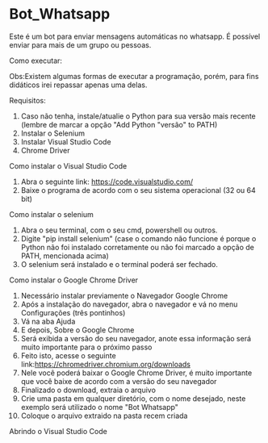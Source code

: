 # Bot_Whatsapp
Este é um bot para enviar mensagens automáticas no whatsapp. É possível enviar para mais de um grupo ou pessoas.


Como executar:

Obs:Existem algumas formas de executar a programação, porém, para fins didáticos irei repassar apenas uma delas.

Requisitos:
1. Caso não tenha, instale/atualie o Python para sua versão mais recente (lembre de marcar a opção "Add Python "versão" to PATH)
2. Instalar o Selenium
3. Instalar Visual Studio Code
4. Chrome Driver

Como instalar o Visual Studio Code
1. Abra o seguinte link: https://code.visualstudio.com/
2. Baixe o programa de acordo com o seu sistema operacional (32 ou 64 bit)


Como instalar o selenium
1. Abra o seu terminal, com o seu cmd, powershell ou outros.
2. Digite "pip install selenium" (case o comando não funcione é porque o Python não foi instalado corretamente ou não foi marcado a opção de PATH, mencionada acima)
3. O selenium será instalado e o terminal poderá ser fechado.


Como instalar o Google Chrome Driver
1. Necessário instalar previamente o Navegador Google Chrome
2. Após a instalação do navegador, abra o navegador e vá no menu Configurações (três pontinhos)
3. Vá na aba Ajuda
4. E depois, Sobre o Google Chrome
5. Será exibida a versão do seu navegador, anote essa informação será muito importante para o próximo passo
6. Feito isto, acesse o seguinte link:https://chromedriver.chromium.org/downloads
7. Nele você poderá baixar o Google Chrome Driver, é muito importante que você baixe de acordo com a versão do seu navegador
8. Finalizado o download, extraia o arquivo
9. Crie uma pasta em qualquer diretório, com o nome desejado, neste exemplo será utilizado o nome "Bot Whatsapp"
10. Coloque o arquivo extraido na pasta recem criada


Abrindo o Visual Studio Code
